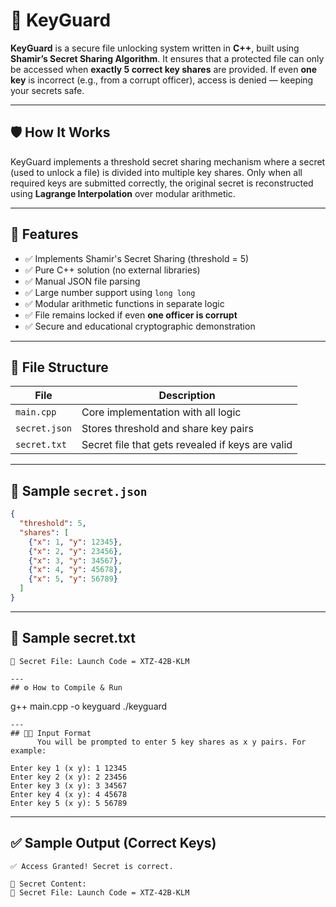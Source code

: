 # 🔐 KeyGuard

**KeyGuard** is a secure file unlocking system written in **C++**, built using **Shamir’s Secret Sharing Algorithm**. It ensures that a protected file can only be accessed when **exactly 5 correct key shares** are provided. If even **one key** is incorrect (e.g., from a corrupt officer), access is denied — keeping your secrets safe.

---

## 🛡️ How It Works

KeyGuard implements a threshold secret sharing mechanism where a secret (used to unlock a file) is divided into multiple key shares. Only when all required keys are submitted correctly, the original secret is reconstructed using **Lagrange Interpolation** over modular arithmetic.

---

## 🚀 Features

- ✅ Implements Shamir's Secret Sharing (threshold = 5)
- ✅ Pure C++ solution (no external libraries)
- ✅ Manual JSON file parsing
- ✅ Large number support using `long long`
- ✅ Modular arithmetic functions in separate logic
- ✅ File remains locked if even **one officer is corrupt**
- ✅ Secure and educational cryptographic demonstration

---

## 📁 File Structure

| File           | Description                                     |
|----------------|-------------------------------------------------|
| `main.cpp`     | Core implementation with all logic              |
| `secret.json`  | Stores threshold and share key pairs            |
| `secret.txt`   | Secret file that gets revealed if keys are valid|

---

## 🧪 Sample `secret.json`

```json
{
  "threshold": 5,
  "shares": [
    {"x": 1, "y": 12345},
    {"x": 2, "y": 23456},
    {"x": 3, "y": 34567},
    {"x": 4, "y": 45678},
    {"x": 5, "y": 56789}
  ]
}
```

---
## 📂 Sample secret.txt
```
🔐 Secret File: Launch Code = XTZ-42B-KLM
    
---
## ⚙️ How to Compile & Run

```
g++ main.cpp -o keyguard
./keyguard
```
---
## 🧑‍💻 Input Format
      You will be prompted to enter 5 key shares as x y pairs. For example:

```
    Enter key 1 (x y): 1 12345
    Enter key 2 (x y): 2 23456
    Enter key 3 (x y): 3 34567
    Enter key 4 (x y): 4 45678
    Enter key 5 (x y): 5 56789

---
## ✅ Sample Output (Correct Keys)
```
✅ Access Granted! Secret is correct.

📂 Secret Content:
🔐 Secret File: Launch Code = XTZ-42B-KLM
